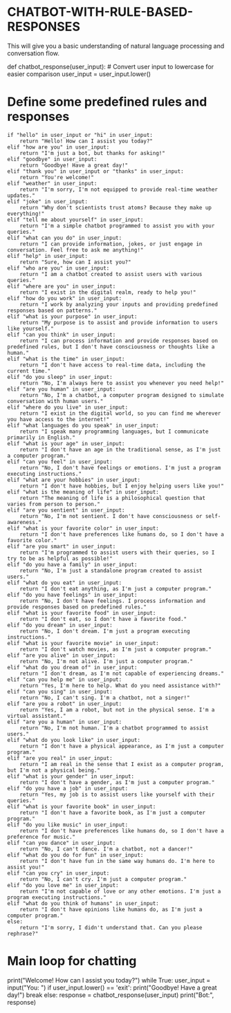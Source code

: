 # CHATBOT-WITH-RULE-BASED-RESPONSES
This will give you a basic understanding of natural  language processing and conversation flow.


def chatbot_response(user_input):
    # Convert user input to lowercase for easier comparison
    user_input = user_input.lower()
 # Define some predefined rules and responses
    if "hello" in user_input or "hi" in user_input:
        return "Hello! How can I assist you today?"
    elif "how are you" in user_input:
        return "I'm just a bot, but thanks for asking!"
    elif "goodbye" in user_input:
        return "Goodbye! Have a great day!"
    elif "thank you" in user_input or "thanks" in user_input:
        return "You're welcome!"
    elif "weather" in user_input:
        return "I'm sorry, I'm not equipped to provide real-time weather updates."
    elif "joke" in user_input:
        return "Why don't scientists trust atoms? Because they make up everything!"
    elif "tell me about yourself" in user_input:
        return "I'm a simple chatbot programmed to assist you with your queries."
    elif "what can you do" in user_input:
        return "I can provide information, jokes, or just engage in conversation. Feel free to ask me anything!"
    elif "help" in user_input:
        return "Sure, how can I assist you?"
    elif "who are you" in user_input:
        return "I am a chatbot created to assist users with various queries."
    elif "where are you" in user_input:
        return "I exist in the digital realm, ready to help you!"
    elif "how do you work" in user_input:
        return "I work by analyzing your inputs and providing predefined responses based on patterns."
    elif "what is your purpose" in user_input:
        return "My purpose is to assist and provide information to users like yourself."
    elif "can you think" in user_input:
        return "I can process information and provide responses based on predefined rules, but I don't have consciousness or thoughts like a human."
    elif "what is the time" in user_input:
        return "I don't have access to real-time data, including the current time."
    elif "do you sleep" in user_input:
        return "No, I'm always here to assist you whenever you need help!"
    elif "are you human" in user_input:
        return "No, I'm a chatbot, a computer program designed to simulate conversation with human users."
    elif "where do you live" in user_input:
        return "I exist in the digital world, so you can find me wherever you have access to the internet!"
    elif "what languages do you speak" in user_input:
        return "I speak many programming languages, but I communicate primarily in English."
    elif "what is your age" in user_input:
        return "I don't have an age in the traditional sense, as I'm just a computer program."
    elif "can you feel" in user_input:
        return "No, I don't have feelings or emotions. I'm just a program executing instructions."
    elif "what are your hobbies" in user_input:
        return "I don't have hobbies, but I enjoy helping users like you!"
    elif "what is the meaning of life" in user_input:
        return "The meaning of life is a philosophical question that varies from person to person."
    elif "are you sentient" in user_input:
        return "No, I'm not sentient. I don't have consciousness or self-awareness."
    elif "what is your favorite color" in user_input:
        return "I don't have preferences like humans do, so I don't have a favorite color."
    elif "are you smart" in user_input:
        return "I'm programmed to assist users with their queries, so I try to be as helpful as possible!"
    elif "do you have a family" in user_input:
        return "No, I'm just a standalone program created to assist users."
    elif "what do you eat" in user_input:
        return "I don't eat anything, as I'm just a computer program."
    elif "do you have feelings" in user_input:
        return "No, I don't have feelings. I process information and provide responses based on predefined rules."
    elif "what is your favorite food" in user_input:
        return "I don't eat, so I don't have a favorite food."
    elif "do you dream" in user_input:
        return "No, I don't dream. I'm just a program executing instructions."
    elif "what is your favorite movie" in user_input:
        return "I don't watch movies, as I'm just a computer program."
    elif "are you alive" in user_input:
        return "No, I'm not alive. I'm just a computer program."
    elif "what do you dream of" in user_input:
        return "I don't dream, as I'm not capable of experiencing dreams."
    elif "can you help me" in user_input:
        return "Yes, I'm here to help. What do you need assistance with?"
    elif "can you sing" in user_input:
        return "No, I can't sing. I'm a chatbot, not a singer!"
    elif "are you a robot" in user_input:
        return "Yes, I am a robot, but not in the physical sense. I'm a virtual assistant."
    elif "are you a human" in user_input:
        return "No, I'm not human. I'm a chatbot programmed to assist users."
    elif "what do you look like" in user_input:
        return "I don't have a physical appearance, as I'm just a computer program."
    elif "are you real" in user_input:
        return "I am real in the sense that I exist as a computer program, but I'm not a physical being."
    elif "what is your gender" in user_input:
        return "I don't have a gender, as I'm just a computer program."
    elif "do you have a job" in user_input:
        return "Yes, my job is to assist users like yourself with their queries."
    elif "what is your favorite book" in user_input:
        return "I don't have a favorite book, as I'm just a computer program."
    elif "do you like music" in user_input:
        return "I don't have preferences like humans do, so I don't have a preference for music."
    elif "can you dance" in user_input:
        return "No, I can't dance. I'm a chatbot, not a dancer!"
    elif "what do you do for fun" in user_input:
        return "I don't have fun in the same way humans do. I'm here to assist you!"
    elif "can you cry" in user_input:
        return "No, I can't cry. I'm just a computer program."
    elif "do you love me" in user_input:
        return "I'm not capable of love or any other emotions. I'm just a program executing instructions."
    elif "what do you think of humans" in user_input:
        return "I don't have opinions like humans do, as I'm just a computer program."
    else:
        return "I'm sorry, I didn't understand that. Can you please rephrase?"

# Main loop for chatting
print("Welcome! How can I assist you today?")
while True:
    user_input = input("You: ")
    if user_input.lower() == 'exit':
        print("Goodbye! Have a great day!")
        break
    else:
        response = chatbot_response(user_input)
        print("Bot:", response)
